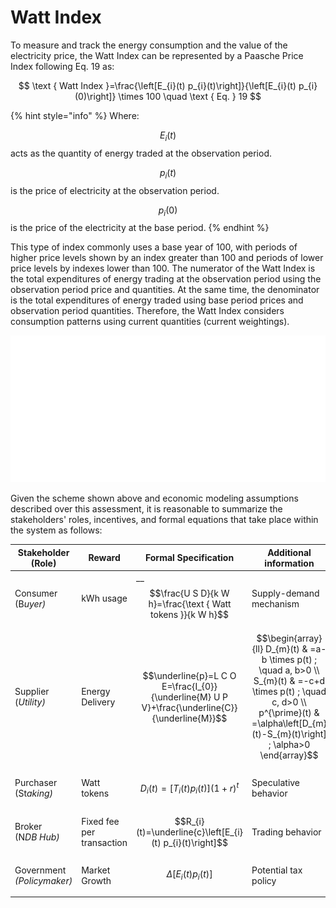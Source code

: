# Watt Index

To measure and track the energy consumption and the value of the electricity price, the Watt Index can be represented by a Paasche Price Index following Eq. 19 as:

$$
\text { Watt Index }=\frac{\left[E_{i}(t) p_{i}(t)\right]}{\left[E_{i}(t) p_{i}(0)\right]} \times 100 \quad \text { Eq. } 19
$$

{% hint style="info" %}
Where:

$$E_i(t)$$acts as the quantity of energy traded at the observation period.

$$p_{i}(t)$$ is the price of electricity at the observation period.

$$p_{i}(0)$$ is the price of the electricity at the base period.
{% endhint %}

This type of index commonly uses a base year of 100, with periods of higher price levels shown by an index greater than 100 and periods of lower price levels by indexes lower than 100. The numerator of the Watt Index is the total expenditures of energy trading at the observation period using the observation period price and quantities. At the same time, the denominator is the total expenditures of energy traded using base period prices and observation period quantities. Therefore, the Watt Index considers consumption patterns using current quantities (current weightings).

![](<../.gitbook/assets/VOLT Flowchart (white).png>)

Given the scheme shown above and economic modeling assumptions described over this assessment, it is reasonable to summarize the stakeholders' roles, incentives, and formal equations that take place within the system as follows:

| **Stakeholder (Role)**                      | **Reward**                | **Formal Specification**                                                                        | **Additional information**                                                                                                                                                                      |
| ------------------------------------------- | ------------------------- | ----------------------------------------------------------------------------------------------- | ----------------------------------------------------------------------------------------------------------------------------------------------------------------------------------------------- |
| <p>Consumer<br>(B<em>uyer)</em></p>         | kWh usage                 | __$$\frac{U S D}{k W h}=\frac{\text { Watt tokens }}{k W h}$$                                   | <p>Supply-demand mechanism<br></p>                                                                                                                                                              |
| <p>Supplier<br>(<em>Utility)</em></p>       | Energy Delivery           | $$\underline{p}=L C O E=\frac{I_{0}}{\underline{M} U P V}+\frac{\underline{C}}{\underline{M}}$$ | $$\begin{array}{ll} D_{m}(t) & =a-b \times p(t) ; \quad a, b>0 \\ S_{m}(t) & =-c+d \times p(t) ; \quad c, d>0 \\ p^{\prime}(t) & =\alpha\left[D_{m}(t)-S_{m}(t)\right] ; \alpha>0 \end{array}$$ |
| <p>Purchaser<br>(St<em>aking)</em></p>      | Watt tokens               | $$D_{i}(t)=\left[T_{i}(t) p_{i}(t)\right](1+r)^{t}$$                                            | Speculative behavior                                                                                                                                                                            |
| <p>Broker<br>(N<em>DB Hub)</em></p>         | Fixed fee per transaction | $$R_{i}(t)=\underline{c}\left[E_{i}(t) p_{i}(t)\right]$$                                        | Trading behavior                                                                                                                                                                                |
| <p>Government<br><em>(Policymaker)</em></p> | Market Growth             | $$\Delta\left[E_{i}(t) p_{i}(t)\right]$$                                                        | Potential tax policy                                                                                                                                                                            |

